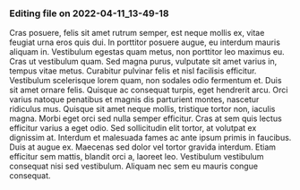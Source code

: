 

### Editing file on 2022-04-11_13-49-18

Cras posuere, felis sit amet rutrum semper, est neque mollis ex, vitae feugiat urna eros quis dui. In porttitor posuere augue, eu interdum mauris aliquam in. Vestibulum egestas quam metus, non porttitor leo maximus eu. Cras ut vestibulum quam. Sed magna purus, vulputate sit amet varius in, tempus vitae metus. Curabitur pulvinar felis et nisl facilisis efficitur. Vestibulum scelerisque lorem quam, non sodales odio fermentum et. Duis sit amet ornare felis.
Quisque ac consequat turpis, eget hendrerit arcu. Orci varius natoque penatibus et magnis dis parturient montes, nascetur ridiculus mus. Quisque sit amet neque mollis, tristique tortor non, iaculis magna. Morbi eget orci sed nulla semper efficitur. Cras at sem quis lectus efficitur varius a eget odio. Sed sollicitudin elit tortor, at volutpat ex dignissim at. Interdum et malesuada fames ac ante ipsum primis in faucibus. Duis at augue ex. Maecenas sed dolor vel tortor gravida interdum. Etiam efficitur sem mattis, blandit orci a, laoreet leo. Vestibulum vestibulum consequat nisi sed vestibulum. Aliquam nec sem eu mauris congue consequat.


